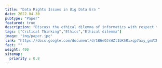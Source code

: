 ```yaml
---
title: "Data Rights Issues in Big Data Era "
date: 2022-04-30
pubtype: "Paper"
featured: true
description: "Discuss the ethical dilemma of informatics with respect to the ethics and privacy of data collection. As big data technologies become more and more prevalent, these algorithms are becoming more and more common, and with them our privacy is missing."
tags: ["Critical Thinking","Ethics","Ethical dilemma"]
image: "img/paper.jpg"
link: "https://docs.google.com/document/d/1B6eQJsWZt1bKSRixqp7axy_gmVIUL_pTVx2V-mJ5C18/edit?usp=sharing"
fact: ""
weight: 400
sitemap:
  priority : 0.8
---
```




